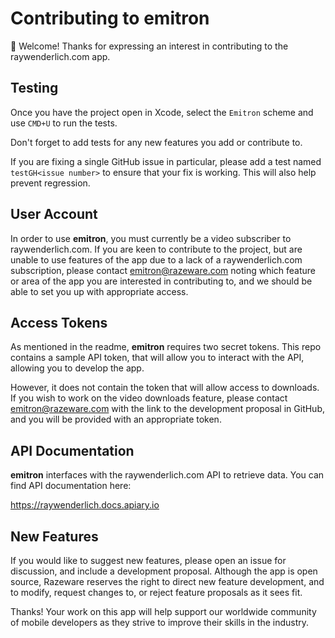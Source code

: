 # Contributing to emitron

👋 Welcome! Thanks for expressing an interest in contributing to the raywenderlich.com app.

## Testing

Once you have the project open in Xcode, select the `Emitron` scheme and use `CMD+U` to run the tests.

Don't forget to add tests for any new features you add or contribute to.

If you are fixing a single GitHub issue in particular, please add a test named `testGH<issue number>` to ensure that your fix is working. This will also help prevent regression.

## User Account

In order to use __emitron__, you must currently be a video subscriber to raywenderlich.com. If you are keen to contribute to the project, but are unable to use features of the app due to a lack of a raywenderlich.com subscription, please contact emitron@razeware.com noting which feature or area of the app you are interested in contributing to, and we should be able to set you up with appropriate access.

## Access Tokens

As mentioned in the readme, __emitron__ requires two secret tokens. This repo contains a sample API token, that will allow you to interact with the API, allowing you to develop the app.

However, it does not contain the token that will allow access to downloads. If you wish to work on the video downloads feature, please contact emitron@razeware.com with the link to the development proposal in GitHub, and you will be provided with an appropriate token.

## API Documentation

__emitron__ interfaces with the raywenderlich.com API to retrieve data. You can find API documentation here:

https://raywenderlich.docs.apiary.io

## New Features

If you would like to suggest new features, please open an issue for discussion, and include a development proposal. Although the app is open source, Razeware reserves the right to direct new feature development, and to modify, request changes to, or reject feature proposals as it sees fit.

Thanks! Your work on this app will help support our worldwide community of mobile developers as they strive to improve their skills in the industry.
